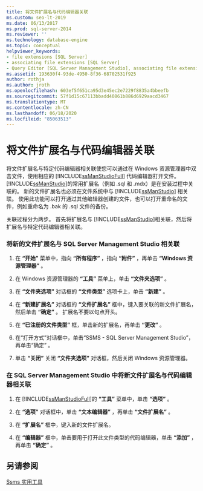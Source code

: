 ```yaml
---
title: 将文件扩展名与代码编辑器关联
ms.custom: seo-lt-2019
ms.date: 06/13/2017
ms.prod: sql-server-2014
ms.reviewer: ''
ms.technology: database-engine
ms.topic: conceptual
helpviewer_keywords:
- file extensions [SQL Server]
- associating file extensions [SQL Server]
- Query Editor [SQL Server Management Studio], associating file extensions
ms.assetid: 193630f4-93de-4950-8f36-68702531f925
author: rothja
ms.author: jroth
ms.openlocfilehash: 603ef5f651ca95d3e45ec2e7229f8835a4bbeefb
ms.sourcegitcommit: 57f1d15c67113bbadd40861b886d6929aacd3467
ms.translationtype: MT
ms.contentlocale: zh-CN
ms.lasthandoff: 06/18/2020
ms.locfileid: "85063513"
---
```

# <a name="associate-file-extensions-to-a-code-editor"></a>将文件扩展名与代码编辑器关联
  将文件扩展名与特定代码编辑器相关联使您可以通过在 Windows 资源管理器中双击文件，使用相应的 [!INCLUDE[ssManStudioFull](../../includes/ssmanstudiofull-md.md)] 代码编辑器打开文件。 [!INCLUDE[ssManStudio](../../includes/ssmanstudio-md.md)]的常用扩展名（例如 .sql 和 .mdx）是在安装过程中关联的。 新的文件扩展名也必须在文件系统中与 [!INCLUDE[ssManStudio](../../includes/ssmanstudio-md.md)] 相关联。 使用此功能可以打开通过其他编辑器创建的文件，也可以打开重命名的文件，例如重命名为 .bak 的 .sql 文件的备份。  
  
 关联过程分为两步。 首先将扩展名与 [!INCLUDE[ssManStudio](../../includes/ssmanstudio-md.md)]相关联，然后将扩展名与特定代码编辑器相关联。  
  
### <a name="to-associate-a-new-file-extension-with-sql-server-management-studio"></a>将新的文件扩展名与 SQL Server Management Studio 相关联  
  
1.  在 **“开始”** 菜单中，指向 **“所有程序”** ，指向 **“附件”** ，再单击 **“Windows 资源管理器”** 。  
  
2.  在 Windows 资源管理器的 **“工具”** 菜单上，单击 **“文件夹选项”** 。  
  
3.  在 **“文件夹选项”** 对话框的 **“文件类型”** 选项卡上，单击 **“新建”** 。  
  
4.  在 **“新建扩展名”** 对话框的 **“文件扩展名”** 框中，键入要关联的新文件扩展名，然后单击 **“确定”** 。 扩展名不要以句点开头。  
  
5.  在 **“已注册的文件类型”** 框，单击新的扩展名，再单击 **“更改”** 。  
  
6.  在“打开方式”对话框中，单击“SSMS - SQL Server Management Studio”，再单击“确定”    。  
  
7.  单击 **“关闭”** 关闭 **“文件夹选项”** 对话框，然后关闭 Windows 资源管理器。  
  
### <a name="to-associate-a-new-file-extension-with-a-code-editor-in-sql-server-management-studio"></a>在 SQL Server Management Studio 中将新文件扩展名与代码编辑器相关联  
  
1.  在 [!INCLUDE[ssManStudioFull](../../includes/ssmanstudiofull-md.md)]的 **“工具”** 菜单中，单击 **“选项”** 。  
  
2.  在 **“选项”** 对话框中，单击 **“文本编辑器”** ，再单击 **“文件扩展名”** 。  
  
3.  在 **“扩展名”** 框中，键入新的文件扩展名。  
  
4.  在 **“编辑器”** 框中，单击要用于打开此文件类型的代码编辑器，单击 **“添加”** ，再单击 **“确定”** 。  
  
## <a name="see-also"></a>另请参阅  
 [Ssms 实用工具](../../ssms/ssms-utility.md)  
  
  
